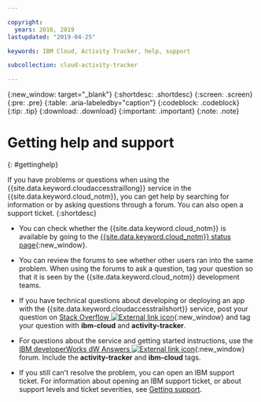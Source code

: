 ```yaml
---

copyright:
  years: 2016, 2019
lastupdated: "2019-04-25"

keywords: IBM Cloud, Activity Tracker, help, support

subcollection: cloud-activity-tracker

---
```


{:new_window: target="_blank"}
{:shortdesc: .shortdesc}
{:screen: .screen}
{:pre: .pre}
{:table: .aria-labeledby="caption"}
{:codeblock: .codeblock}
{:tip: .tip}
{:download: .download}
{:important: .important}
{:note: .note}


# Getting help and support
{: #gettinghelp}

If you have problems or questions when using the {{site.data.keyword.cloudaccesstraillong}} service in the {{site.data.keyword.cloud_notm}}, you can get help by searching for information or by asking questions through a forum. You can also open a support ticket.
{:shortdesc}

* You can check whether the {{site.data.keyword.cloud_notm}} is available by going to the [{{site.data.keyword.cloud_notm}} status page](https://cloud.ibm.com/status?selected=status){:new_window}.

* You can review the forums to see whether other users ran into the same problem. When using the forums to ask a question, tag your question so that it is seen by the {{site.data.keyword.cloud_notm}} development teams.
<!--Insert the appropriate Stack Overflow tag for your service for <service_keyword> in URL and text below:  -->
  * If you have technical questions about developing or deploying an app with the {{site.data.keyword.cloudaccesstrailshort}} service, post your question on [Stack Overflow ![External link icon](../../icons/launch-glyph.svg "External link icon")](http://stackoverflow.com/search?q=activity-tracker+ibm-cloud){:new_window} and tag your question with **ibm-cloud** and **activity-tracker**.
<!--Insert the appropriate dW Answers tag for your service for <service_keyword> in URL below:  -->
  * For questions about the service and getting started instructions, use the [IBM developerWorks dW Answers ![External link icon](../../icons/launch-glyph.svg "External link icon")](https://developer.ibm.com/answers/topics/activity-tracker/?smartspace=cloud){:new_window} forum. Include the  **activity-tracker** and **ibm-cloud** tags.

* If you still can't resolve the problem, you can open an IBM support ticket. For information about opening an IBM support ticket, or about support levels and ticket severities, see [Getting support](/docs/get-support?topic=get-support-getting-customer-support#getting-customer-support).

